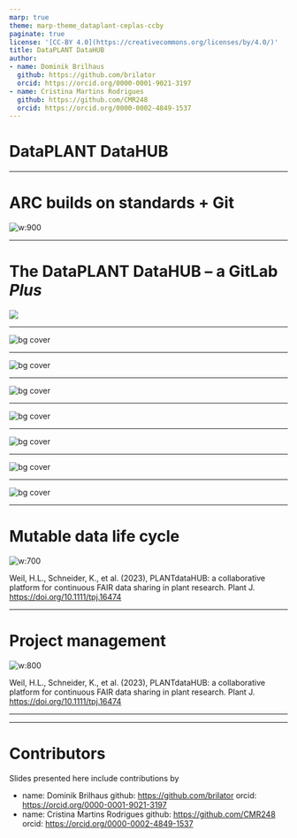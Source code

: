 ```yaml
---
marp: true
theme: marp-theme_dataplant-ceplas-ccby
paginate: true
license: '[CC-BY 4.0](https://creativecommons.org/licenses/by/4.0/)'
title: DataPLANT DataHUB
author:
- name: Dominik Brilhaus
  github: https://github.com/brilator
  orcid: https://orcid.org/0000-0001-9021-3197
- name: Cristina Martins Rodrigues
  github: https://github.com/CMR248
  orcid: https://orcid.org/0000-0002-4849-1537
---
```


# DataPLANT DataHUB

---

# ARC builds on standards + Git

![w:900](./../../public/images-tm/arc-buildsonstandards2.png)

---

# The DataPLANT DataHUB &ndash; a GitLab ***Plus***

![](./../../public/images-tm/datahub/datahub-gitlab.drawio.png)

---

![bg cover](./../../public/images-tm/dataplant-bigpicture-seq2.png)

---

![bg cover](./../../public/images-tm/dataplant-bigpicture-seq3.png)

---

![bg cover](./../../public/images-tm/dataplant-bigpicture-seq4.png)

---

![bg cover](./../../public/images-tm/dataplant-bigpicture-seq5.png)

---

![bg cover](./../../public/images-tm/dataplant-bigpicture-seq6.png)

---

![bg cover](./../../public/images-tm/dataplant-bigpicture-seq7.png)

---

![bg cover](./../../public/images-tm/dataplant-bigpicture-seq8.png)

---

# **Mutable** data life cycle

![w:700](./../../public/images-tm/tpj16474-fig-0006-m.jpg)

<!-- 

- Invite other (demo) account
- add notes from there
-->

<span class="footer-reference"> Weil, H.L., Schneider, K., et al. (2023), PLANTdataHUB: a collaborative platform for continuous FAIR data sharing in plant research. Plant J. https://doi.org/10.1111/tpj.16474 </span>

---

# Project management

![w:800](./../../public/images-tm/tpj16474-fig-0007-m.jpg)

<span class="footer-reference"> Weil, H.L., Schneider, K., et al. (2023), PLANTdataHUB: a collaborative platform for continuous FAIR data sharing in plant research. Plant J. https://doi.org/10.1111/tpj.16474 </span>

---

---

# Contributors

Slides presented here include contributions by

- name: Dominik Brilhaus
  github: https://github.com/brilator
  orcid: https://orcid.org/0000-0001-9021-3197
- name: Cristina Martins Rodrigues
  github: https://github.com/CMR248
  orcid: https://orcid.org/0000-0002-4849-1537
